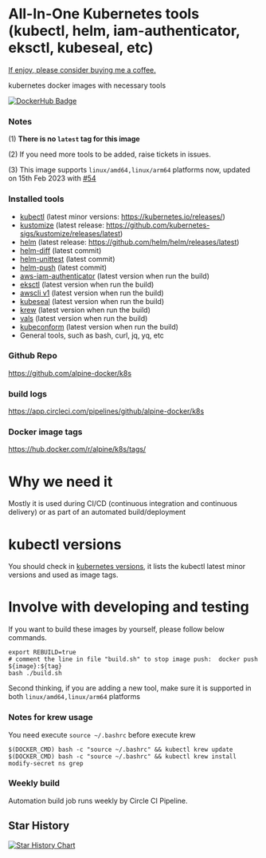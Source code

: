 # All-In-One Kubernetes tools (kubectl, helm, iam-authenticator, eksctl, kubeseal, etc)

[If enjoy, please consider buying me a coffee.](https://www.buymeacoffee.com/ozbillwang)

kubernetes docker images with necessary tools 

[![DockerHub Badge](http://dockeri.co/image/alpine/k8s)](https://hub.docker.com/r/alpine/k8s/)

### Notes

(1) **There is no `latest` tag for this image**

(2) If you need more tools to be added, raise tickets in issues.

(3) This image supports `linux/amd64,linux/arm64` platforms now, updated on 15th Feb 2023 with [#54](https://github.com/alpine-docker/k8s/pull/54)

### Installed tools

- [kubectl](https://kubernetes.io/docs/tasks/tools/install-kubectl/) (latest minor versions: https://kubernetes.io/releases/)
- [kustomize](https://github.com/kubernetes-sigs/kustomize) (latest release: https://github.com/kubernetes-sigs/kustomize/releases/latest)
- [helm](https://github.com/helm/helm) (latest release: https://github.com/helm/helm/releases/latest)
- [helm-diff](https://github.com/databus23/helm-diff) (latest commit)
- [helm-unittest](https://github.com/helm-unittest/helm-unittest) (latest commit)
- [helm-push](https://github.com/chartmuseum/helm-push) (latest commit)
- [aws-iam-authenticator](https://github.com/kubernetes-sigs/aws-iam-authenticator) (latest version when run the build)
- [eksctl](https://github.com/weaveworks/eksctl) (latest version when run the build)
- [awscli v1](https://github.com/aws/aws-cli) (latest version when run the build)
- [kubeseal](https://github.com/bitnami-labs/sealed-secrets) (latest version when run the build)
- [krew](https://github.com/kubernetes-sigs/krew) (latest version when run the build)
- [vals](https://github.com/helmfile/vals) (latest version when run the build)
- [kubeconform](https://github.com/yannh/kubeconform) (latest version when run the build)
- General tools, such as bash, curl, jq, yq, etc

### Github Repo

https://github.com/alpine-docker/k8s

### build logs

https://app.circleci.com/pipelines/github/alpine-docker/k8s

### Docker image tags

https://hub.docker.com/r/alpine/k8s/tags/

# Why we need it

Mostly it is used during CI/CD (continuous integration and continuous delivery) or as part of an automated build/deployment

# kubectl versions

You should check in [kubernetes versions](https://kubernetes.io/releases/), it lists the kubectl latest minor versions and used as image tags.

# Involve with developing and testing

If you want to build these images by yourself, please follow below commands.

```
export REBUILD=true
# comment the line in file "build.sh" to stop image push:  docker push ${image}:${tag}
bash ./build.sh
```

Second thinking, if you are adding a new tool, make sure it is supported in both `linux/amd64,linux/arm64` platforms

### Notes for krew usage

You need execute `source ~/.bashrc` before execute krew
```
$(DOCKER_CMD) bash -c "source ~/.bashrc" && kubectl krew update
$(DOCKER_CMD) bash -c "source ~/.bashrc" && kubectl krew install modify-secret ns grep
```

### Weekly build

Automation build job runs weekly by Circle CI Pipeline.

## Star History

[![Star History Chart](https://api.star-history.com/svg?repos=alpine-docker/k8s&type=Date)](https://star-history.com/#alpine-docker/k8s&Date)

